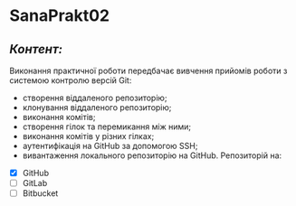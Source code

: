 # SanaPrakt02
## ***Контент:***
Виконання практичної роботи передбачає вивчення прийомів роботи з системою контролю версій Git:

+ створення віддаленого репозиторію;
+ клонування віддаленого репозиторію;
+ виконання комітів;
+ створення гілок та перемикання між ними;
+ виконання комітів у різних гілках;
+ аутентифікація на GitHub за допомогою SSH;
+ вивантаження локального репозиторію на GitHub.
Репозиторій на:
- [x] GitHub
- [ ] GitLab
- [ ] Bitbucket

